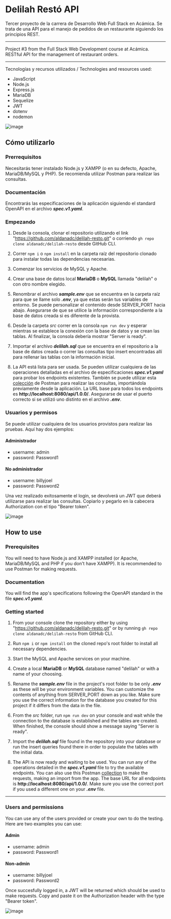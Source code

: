 
# Delilah Restó API


Tercer proyecto de la carrera de Desarrollo Web Full Stack en Acámica. Se trata de una API para el manejo de pedidos de un restaurante siguiendo los principios REST.

---

Project #3 from the Full Stack Web Development course at Acámica. RESTful API for the management of restaurant orders.

---

Tecnologías y recursos utilizados / Technologies and resources used:

* JavaScript
* Node.js
* Express.js
* MariaDB
* Sequelize
* JWT
* dotenv
* nodemon

![image](https://user-images.githubusercontent.com/75340355/120859230-4c22a700-c55a-11eb-81c8-57ef271ae508.png)

## Cómo utilizarlo 

### Prerrequisitos
Necesitarás tener instalado Node.js y XAMPP (o en su defecto, Apache, MariaDB/MySQL y PHP). Se recomienda utilizar Postman para realizar las consultas.

### Documentación
Encontrarás las especificaciones de la aplicación siguiendo el standard OpenAPI en el archivo **_spec.v1.yaml_**.

### Empezando

1. Desde la consola, clonar el repositorio utilizando el link "https://github.com/aldanadc/delilah-resto.git" o corriendo `gh repo clone aldanadc/delilah-resto` desde GitHub CLI.

2. Correr `npm i` o `npm install` en la carpeta raíz del repositorio clonado para instalar todas las dependencias necesarias.

3. Comenzar los servicios de MySQL y Apache.

4. Crear una base de datos local **MariaDB** o **MySQL** llamada "delilah" o con otro nombre elegido.

5. Renombrar el archivo **_sample.env_** que se encuentra en la carpeta raíz para que se llame solo **_.env_**, ya que estas serán tus variables de entorno. Se puede personalizar el contenido desde SERVER_PORT hacia abajo. Asegurarse de que se utilice la información correspondiente a la base de datos creada si es diferente de la provista.

6. Desde la carpeta _src_ correr en la consola `npm run dev` y esperar mientras se establece la conexión con la base de datos y se crean las tablas. Al finalizar, la consola debería mostrar "Server is ready".

7. Importar el archivo **_delilah.sql_** que se encuentra en el repositorio a la base de datos creada o correr las consultas tipo insert encontradas allí para rellenar las tablas con la información inicial. 

8. La API está lista para ser usada. Se pueden utilizar cualquiera de las operaciones detalladas en el archivo de especificaciones **_spec.v1.yaml_** para probar los endpoints existentes. También se puede utilizar esta [colección](https://www.getpostman.com/collections/92e53db46228637fb0bc) de Postman para realizar las consultas, importándola previamente desde la aplicación. La URL base para todos los endpoints es **http://localhost:8080/api/1.0.0/**. Asegurarse de usar el puerto correcto si se utilizó uno distinto en el archivo **_.env_**.

### Usuarios y permisos
Se puede utilizar cualquiera de los usuarios provistos para realizar las pruebas. Aquí hay dos ejemplos:
#### Administrador
- username: admin
- password: Password1

#### No administrador
- username: billyjoel
- password: Password2

Una vez realizado exitosamente el login, se devolverá un JWT que deberá utilizarse para realizar las consultas. Copiarlo y pegarlo en la cabecera Authorization con el tipo "Bearer token". 


![image](https://user-images.githubusercontent.com/75340355/120859230-4c22a700-c55a-11eb-81c8-57ef271ae508.png)


## How to use

### Prerequisites
You will need to have Node.js and XAMPP installed (or Apache, MariaDB/MySQL and PHP if you don't have XAMPP). It is recommended to use Postman for making requests.

### Documentation
You will find the app's specifications following the OpenAPI standard in the file **_spec.v1.yaml_**.

### Getting started

1. From your console clone the repository either by using "https://github.com/aldanadc/delilah-resto.git" or by running `gh repo clone aldanadc/delilah-resto` from GitHub CLI.

2. Run `npm i` or `npm install` on the cloned repo's root folder to install all necessary dependencies.

3. Start the MySQL and Apache services on your machine.

4. Create a local **MariaDB** or **MySQL** database named "delilah" or with a name of your choosing.

5. Rename the **_sample.env_** file in the project's root folder to be only **_.env_** as these will be your environment variables. You can customize the contents of anything from SERVER_PORT down as you like. Make sure you use the correct information for the database you created for this project if it differs from the data in the file.

6. From the _src_ folder, run `npm run dev` on your console and wait while the connection to the database is established and the tables are created. When finished, the console should show a message saying "Server is ready".

7. Import the **_delilah.sql_** file found in the repository into your database or run the insert queries found there in order to populate the tables with the initial data.

8. The API is now ready and waiting to be used. You can run any of the operations detailed in the **_spec.v1.yaml_** file to try the available endpoints. You can also use this Postman [collection](https://www.getpostman.com/collections/92e53db46228637fb0bc) to make the requests, making an import from the app. The base URL for all endpoints is **http://localhost:8080/api/1.0.0/**. Make sure you use the correct port if you used a different one on your **_.env_** file.

---

### Users and permissions
You can use any of the users provided or create your own to do the testing. Here are two examples you can use: 

#### Admin
- username: admin
- password: Password1

#### Non-admin
- username: billyjoel
- password: Password2

Once succesfully logged in, a JWT will be returned which should be used to make requests. Copy and paste it on the Authorization header with the type "Bearer token".


![image](https://user-images.githubusercontent.com/75340355/120859230-4c22a700-c55a-11eb-81c8-57ef271ae508.png)



